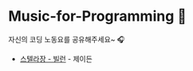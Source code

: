 # Music-for-Programming 🎹
자신의 코딩 노동요를 공유해주세요~ 🎧

* [스텔라장 - 빌런](https://music.youtube.com/watch?v=eWSrYT9zC-s&feature=share) - 제이든
